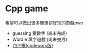 # Cpp game
希望可以做出很多簡單卻好玩的遊戲owo
- guessing 猜數字 (尚未完成)
- Wordle 填字遊戲 (尚未完成)
- [四子棋(codewars版)](https://github.com/Andy87877/Codewars/blob/main/Connect%20Four.cpp)
